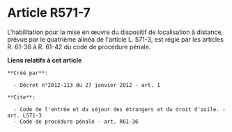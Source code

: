 # Article R571-7

L'habilitation pour la mise en œuvre du dispositif de localisation à distance, prévue par le quatrième alinéa de l'article L.
571-3, est régie par les articles R. 61-36 à R. 61-42 du code de procédure pénale.

**Liens relatifs à cet article**

	**Créé par**:

	  - Décret n°2012-113 du 27 janvier 2012 - art. 1

	**Cite**:

	  - Code de l'entrée et du séjour des étrangers et du droit d'asile. - art. L571-3
	  - Code de procédure pénale - art. R61-36
